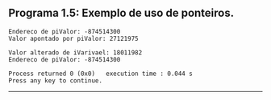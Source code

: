 ## Programa 1.5: Exemplo de uso de ponteiros.

```
Endereco de piValor: -874514300
Valor apontado por piValor: 27121975

Valor alterado de iVarivael: 18011982
Endereco de piValor: -874514300

Process returned 0 (0x0)   execution time : 0.044 s
Press any key to continue.
```
----
